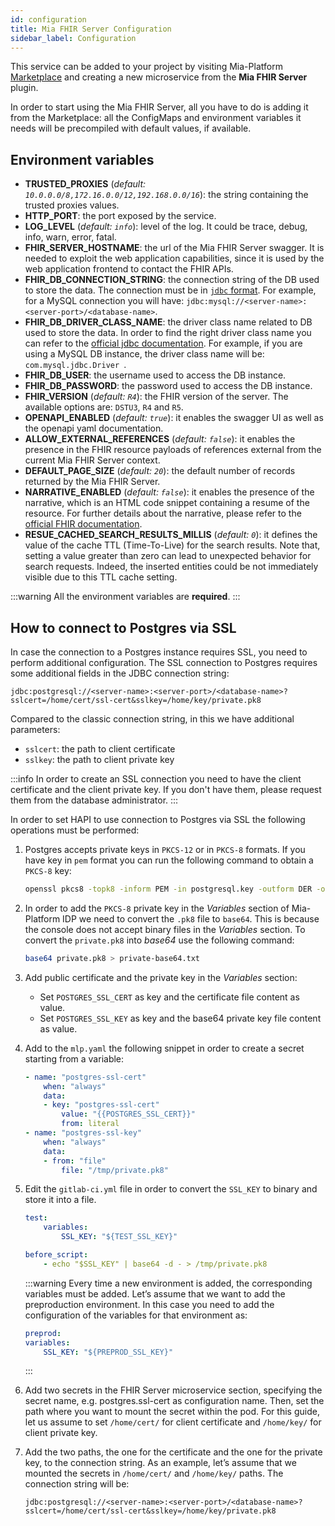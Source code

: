 ```yaml
---
id: configuration
title: Mia FHIR Server Configuration
sidebar_label: Configuration
---
```




This service can be added to your project by visiting Mia-Platform [Marketplace](/marketplace/overview_marketplace.md) and creating a new microservice from the **Mia FHIR Server** plugin.

In order to start using the Mia FHIR Server, all you have to do is adding it from the Marketplace: all the ConfigMaps and environment variables it needs will be precompiled with default values, if available.

## Environment variables
* **TRUSTED_PROXIES** (*default: `10.0.0.0/8,172.16.0.0/12,192.168.0.0/16`*): the string containing the trusted proxies values.
* **HTTP_PORT**: the port exposed by the service.
* **LOG_LEVEL** (*default: `info`*): level of the log. It could be trace, debug, info, warn, error, fatal.
* **FHIR_SERVER_HOSTNAME**: the url of the Mia FHIR Server swagger. It is needed to exploit the web application capabilities, since it is used by the web application frontend to contact the FHIR APIs.
* **FHIR_DB_CONNECTION_STRING**: the connection string of the DB used to store the data. The connection must be in [`jdbc` format](https://docs.oracle.com/cd/E19509-01/820-3497/confdbdriver_intro/index.html). For example, for a MySQL connection you will have: `jdbc:mysql://<server-name>:<server-port>/<database-name>`.
* **FHIR_DB_DRIVER_CLASS_NAME**: the driver class name related to DB used to store the data. In order to find the right driver class name you can refer to the [official jdbc documentation](https://docs.oracle.com/cd/E19509-01/820-3497/confdbdriver_intro/index.html). For example, if you are using a MySQL DB instance, the driver class name will be: `com.mysql.jdbc.Driver `.
* **FHIR_DB_USER**: the username used to access the DB instance.
* **FHIR_DB_PASSWORD**: the password used to access the DB instance.
* **FHIR_VERSION** (*default: `R4`*): the FHIR version of the server. The available options are: `DSTU3`, `R4` and `R5`.
* **OPENAPI_ENABLED** (*default: `true`*): it enables the swagger UI as well as the openapi yaml documentation.
* **ALLOW_EXTERNAL_REFERENCES** (*default: `false`*): it enables the presence in the FHIR resource payloads of references external from the current Mia FHIR Server context.
* **DEFAULT_PAGE_SIZE** (*default: `20`*): the default number of records returned by the Mia FHIR Server.
* **NARRATIVE_ENABLED** (*default: `false`*): it enables the presence of the narrative, which is an HTML code snippet containing a resume of the resource. For further details about the narrative, please refer to the [official FHIR documentation](https://hl7.org/fhir/narrative.html).
* **RESUE_CACHED_SEARCH_RESULTS_MILLIS** (*default: `0`*): it defines the value of the cache TTL (Time-To-Live) for the search results. Note that, setting a value greater than zero can lead to unexpected behavior for search requests. Indeed, the inserted entities could be not immediately visible due to this TTL cache setting.

:::warning
All the environment variables are **required**.
:::

## How to connect to Postgres via SSL

In case the connection to a Postgres instance requires SSL, you need to perform additional configuration. The SSL connection to Postgres requires some additional fields in the JDBC connection string:

```
jdbc:postgresql://<server-name>:<server-port>/<database-name>?sslcert=/home/cert/ssl-cert&sslkey=/home/key/private.pk8
``` 

Compared to the classic connection string, in this we have additional parameters:
- `sslcert`: the path to client certificate
- `sslkey`: the path to client private key

:::info
In order to create an SSL connection you need to have the client certificate and the client private key. If you don't have them, please request them from the database administrator.
:::

In order to set HAPI to use connection to Postgres via SSL the following operations must be performed:

1. Postgres accepts private keys in `PKCS-12` or in `PKCS-8` formats. If you have key in `pem` format you can run the following command to obtain a `PKCS-8` key: 

    ```bash
    openssl pkcs8 -topk8 -inform PEM -in postgresql.key -outform DER -out private.pk8 -v1 PBE-MD5-DES -nocrypt
    ```

2. In order to add the `PKCS-8` private key in the *Variables* section of Mia-Platform IDP we need to convert the `.pk8` file to `base64`. This is because the console does not accept binary files in the *Variables* section. To convert the `private.pk8` into *base64* use the following command: 

    ```bash
    base64 private.pk8 > private-base64.txt
    ```

3. Add public certificate and the private key in the *Variables* section:
    - Set `POSTGRES_SSL_CERT` as key and the certificate file content as value.
    - Set `POSTGRES_SSL_KEY` as key and the base64 private key file content as value.

4. Add to the `mlp.yaml` the following snippet in order to create a secret starting from a variable:

    ```yaml
    - name: "postgres-ssl-cert"
        when: "always"
        data:
        - key: "postgres-ssl-cert"
            value: "{{POSTGRES_SSL_CERT}}"
            from: literal
    - name: "postgres-ssl-key"
        when: "always"
        data:
        - from: "file"
            file: "/tmp/private.pk8"
    ```

5. Edit the `gitlab-ci.yml` file in order to convert the `SSL_KEY` to binary and store it into a file. 

    ```yaml
    test:
        variables:
            SSL_KEY: "${TEST_SSL_KEY}"

    before_script:
        - echo "$SSL_KEY" | base64 -d - > /tmp/private.pk8 
    ```

    :::warning
    Every time a new environment is added, the corresponding variables must be added. Let’s assume that we want to add the preproduction environment. In this case you need to add the configuration of the variables for that environment as:

    ```yaml
    preprod:
    variables:
        SSL_KEY: "${PREPROD_SSL_KEY}"
    ```
    :::

6. Add two secrets in the FHIR Server microservice section, specifying the secret name, e.g. postgres.ssl-cert as configuration name. Then, set the path where you want to mount the secret within the pod. For this guide, let us assume to set `/home/cert/` for client certificate and `/home/key/` for client private key.

7. Add the two paths, the one for the certificate and the one for the private key, to the connection string. As an example, let’s assume that we mounted the secrets in `/home/cert/` and `/home/key/` paths. The connection string will be:

    ```
    jdbc:postgresql://<server-name>:<server-port>/<database-name>?sslcert=/home/cert/ssl-cert&sslkey=/home/key/private.pk8
    ```
